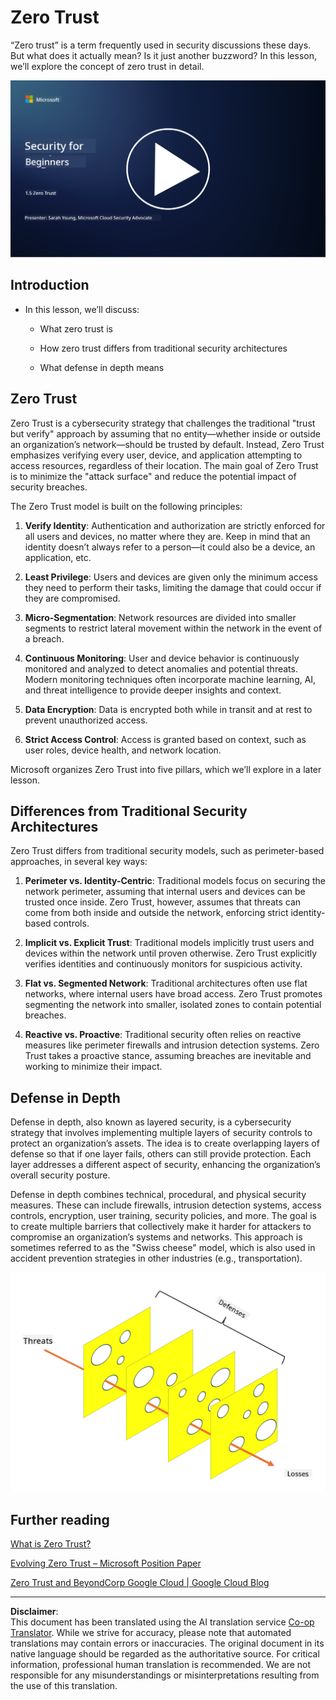 <!--
CO_OP_TRANSLATOR_METADATA:
{
  "original_hash": "75f77f972d2233c584f87c1eb96c983b",
  "translation_date": "2025-09-03T23:45:12+00:00",
  "source_file": "1.5 Zero trust.md",
  "language_code": "en"
}
-->
# Zero Trust

“Zero trust” is a term frequently used in security discussions these days. But what does it actually mean? Is it just another buzzword? In this lesson, we’ll explore the concept of zero trust in detail.

[![Watch the video](../../translated_images/1-5_placeholder.36b707a8de54c96991f42d1e0a5979771993f470834d818e581c8de8c447bc5b.en.png)](https://learn-video.azurefd.net/vod/player?id=ee1551cc-e7a5-4db6-a897-c286abe68a69)

## Introduction

 - In this lesson, we’ll discuss:
   
   - What zero trust is
   
   - How zero trust differs from traditional security architectures
   
   - What defense in depth means

## Zero Trust

Zero Trust is a cybersecurity strategy that challenges the traditional "trust but verify" approach by assuming that no entity—whether inside or outside an organization’s network—should be trusted by default. Instead, Zero Trust emphasizes verifying every user, device, and application attempting to access resources, regardless of their location. The main goal of Zero Trust is to minimize the "attack surface" and reduce the potential impact of security breaches.

The Zero Trust model is built on the following principles:

1. **Verify Identity**: Authentication and authorization are strictly enforced for all users and devices, no matter where they are. Keep in mind that an identity doesn’t always refer to a person—it could also be a device, an application, etc.

2. **Least Privilege**: Users and devices are given only the minimum access they need to perform their tasks, limiting the damage that could occur if they are compromised.

3. **Micro-Segmentation**: Network resources are divided into smaller segments to restrict lateral movement within the network in the event of a breach.

4. **Continuous Monitoring**: User and device behavior is continuously monitored and analyzed to detect anomalies and potential threats. Modern monitoring techniques often incorporate machine learning, AI, and threat intelligence to provide deeper insights and context.

5. **Data Encryption**: Data is encrypted both while in transit and at rest to prevent unauthorized access.

6. **Strict Access Control**: Access is granted based on context, such as user roles, device health, and network location.

Microsoft organizes Zero Trust into five pillars, which we’ll explore in a later lesson.

## Differences from Traditional Security Architectures

Zero Trust differs from traditional security models, such as perimeter-based approaches, in several key ways:

1. **Perimeter vs. Identity-Centric**: Traditional models focus on securing the network perimeter, assuming that internal users and devices can be trusted once inside. Zero Trust, however, assumes that threats can come from both inside and outside the network, enforcing strict identity-based controls.

2. **Implicit vs. Explicit Trust**: Traditional models implicitly trust users and devices within the network until proven otherwise. Zero Trust explicitly verifies identities and continuously monitors for suspicious activity.

3. **Flat vs. Segmented Network**: Traditional architectures often use flat networks, where internal users have broad access. Zero Trust promotes segmenting the network into smaller, isolated zones to contain potential breaches.

4. **Reactive vs. Proactive**: Traditional security often relies on reactive measures like perimeter firewalls and intrusion detection systems. Zero Trust takes a proactive stance, assuming breaches are inevitable and working to minimize their impact.

## Defense in Depth

Defense in depth, also known as layered security, is a cybersecurity strategy that involves implementing multiple layers of security controls to protect an organization’s assets. The idea is to create overlapping layers of defense so that if one layer fails, others can still provide protection. Each layer addresses a different aspect of security, enhancing the organization’s overall security posture.

Defense in depth combines technical, procedural, and physical security measures. These can include firewalls, intrusion detection systems, access controls, encryption, user training, security policies, and more. The goal is to create multiple barriers that collectively make it harder for attackers to compromise an organization’s systems and networks. This approach is sometimes referred to as the "Swiss cheese" model, which is also used in accident prevention strategies in other industries (e.g., transportation).

![image](../../translated_images/swisscheese.dc1f2a129515c5af146d3fe0b5e69305e16bfb7ae348d0e4d59a02ada9f5e92b.en.png)

## Further reading

[What is Zero Trust?](https://learn.microsoft.com/security/zero-trust/zero-trust-overview?WT.mc_id=academic-96948-sayoung)

[Evolving Zero Trust – Microsoft Position Paper](https://query.prod.cms.rt.microsoft.com/cms/api/am/binary/RWJJdT?WT.mc_id=academic-96948-sayoung)

[Zero Trust and BeyondCorp Google Cloud | Google Cloud Blog](https://cloud.google.com/blog/topics/developers-practitioners/zero-trust-and-beyondcorp-google-cloud)

---

**Disclaimer**:  
This document has been translated using the AI translation service [Co-op Translator](https://github.com/Azure/co-op-translator). While we strive for accuracy, please note that automated translations may contain errors or inaccuracies. The original document in its native language should be regarded as the authoritative source. For critical information, professional human translation is recommended. We are not responsible for any misunderstandings or misinterpretations resulting from the use of this translation.